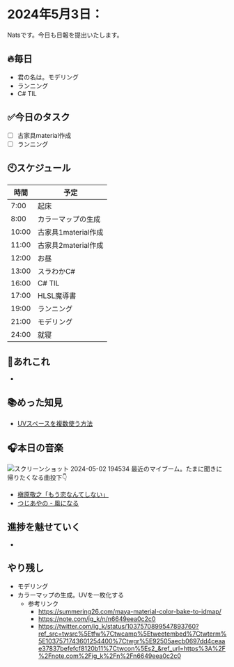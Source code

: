 
# 2024年5月3日：

Natsです。今日も日報を提出いたします。<br>


## 🔥毎日
- 君の名は。モデリング
- ランニング
- C# TIL

## ✅今日のタスク
- [ ] 古家具material作成
- [ ] ランニング

## 🕙スケジュール
| 時間 |  予定 |
| ---- | ---- |
|  7:00 |起床|
|  8:00 |カラーマップの生成|
|  10:00 |古家具1material作成|
|  11:00 |古家具2material作成|
|  12:00 |お昼|
|  13:00 |スラわかC#|
|  16:00 |C# TIL|
|  17:00 |HLSL魔導書|
|  19:00 |ランニング|
|  21:00 |モデリング|
|  24:00 |就寝|


## 📌あれこれ
- 


## 📚めった知見
- [UVスペースを複数使う方法](https://yuki-cg-blog.hatenablog.com/entry/2019/04/22/220049)


## 🎧本日の音楽
![スクリーンショット 2024-05-02 194534](https://github.com/Nats360/Nippo/assets/86301377/6ea5cd64-3bcd-4abb-8507-f5cfd208dcfa)
最近のマイブーム。たまに聞きに帰りたくなる曲投下👇
- [槇原敬之「もう恋なんてしない」](https://www.youtube.com/watch?v=naz0-szzYXk)
- [つじあやの - 風になる](https://www.youtube.com/watch?v=lHWVOfC41L4)

## 進捗を魅せていく
- 

## やり残し
- モデリング
- カラーマップの生成。UVを一枚化する
  - 参考リンク
    - https://summering26.com/maya-material-color-bake-to-idmap/
    - https://note.com/ig_k/n/n6649eea0c2c0
    - https://twitter.com/ig_k/status/1037570899547893760?ref_src=twsrc%5Etfw%7Ctwcamp%5Etweetembed%7Ctwterm%5E1037571743601254400%7Ctwgr%5E92505aecb0697dd4ceaae37837befefcf8120b11%7Ctwcon%5Es2_&ref_url=https%3A%2F%2Fnote.com%2Fig_k%2Fn%2Fn6649eea0c2c0
